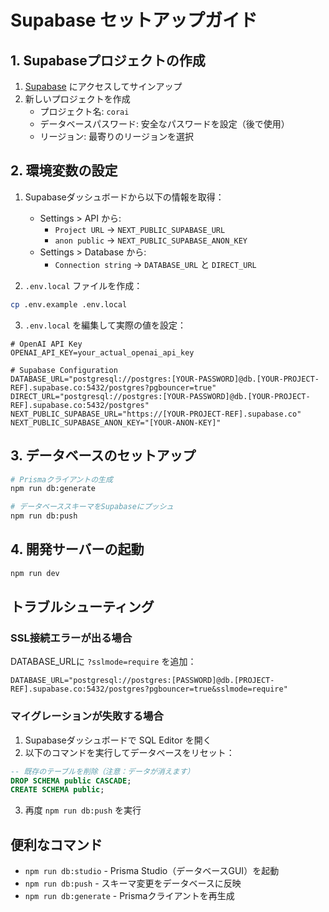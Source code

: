 # Supabase セットアップガイド

## 1. Supabaseプロジェクトの作成

1. [Supabase](https://supabase.com) にアクセスしてサインアップ
2. 新しいプロジェクトを作成
   - プロジェクト名: `corai`
   - データベースパスワード: 安全なパスワードを設定（後で使用）
   - リージョン: 最寄りのリージョンを選択

## 2. 環境変数の設定

1. Supabaseダッシュボードから以下の情報を取得：
   - Settings > API から:
     - `Project URL` → `NEXT_PUBLIC_SUPABASE_URL`
     - `anon public` → `NEXT_PUBLIC_SUPABASE_ANON_KEY`
   - Settings > Database から:
     - `Connection string` → `DATABASE_URL` と `DIRECT_URL`

2. `.env.local` ファイルを作成：
```bash
cp .env.example .env.local
```

3. `.env.local` を編集して実際の値を設定：
```env
# OpenAI API Key
OPENAI_API_KEY=your_actual_openai_api_key

# Supabase Configuration
DATABASE_URL="postgresql://postgres:[YOUR-PASSWORD]@db.[YOUR-PROJECT-REF].supabase.co:5432/postgres?pgbouncer=true"
DIRECT_URL="postgresql://postgres:[YOUR-PASSWORD]@db.[YOUR-PROJECT-REF].supabase.co:5432/postgres"
NEXT_PUBLIC_SUPABASE_URL="https://[YOUR-PROJECT-REF].supabase.co"
NEXT_PUBLIC_SUPABASE_ANON_KEY="[YOUR-ANON-KEY]"
```

## 3. データベースのセットアップ

```bash
# Prismaクライアントの生成
npm run db:generate

# データベーススキーマをSupabaseにプッシュ
npm run db:push
```

## 4. 開発サーバーの起動

```bash
npm run dev
```

## トラブルシューティング

### SSL接続エラーが出る場合
DATABASE_URLに `?sslmode=require` を追加：
```
DATABASE_URL="postgresql://postgres:[PASSWORD]@db.[PROJECT-REF].supabase.co:5432/postgres?pgbouncer=true&sslmode=require"
```

### マイグレーションが失敗する場合
1. Supabaseダッシュボードで SQL Editor を開く
2. 以下のコマンドを実行してデータベースをリセット：
```sql
-- 既存のテーブルを削除（注意：データが消えます）
DROP SCHEMA public CASCADE;
CREATE SCHEMA public;
```
3. 再度 `npm run db:push` を実行

## 便利なコマンド

- `npm run db:studio` - Prisma Studio（データベースGUI）を起動
- `npm run db:push` - スキーマ変更をデータベースに反映
- `npm run db:generate` - Prismaクライアントを再生成